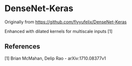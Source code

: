 # DenseNet-Keras 

Originally from https://github.com/flyyufelix/DenseNet-Keras

Enhanced with dilated kernels for multiscale inputs [1]

## References
[1] Brian McMahan, Delip Rao - arXiv:1710.08377v1
